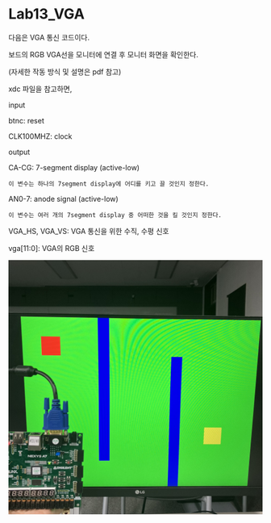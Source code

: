 # Lab13_VGA
다음은 VGA 통신 코드이다.


보드의 RGB VGA선을 모니터에 연결 후 모니터 화면을 확인한다.

(자세한 작동 방식 및 설명은 pdf 참고)


xdc 파일을 참고하면,


input

btnc: reset

CLK100MHZ: clock


output

CA-CG: 7-segment display (active-low)

    이 변수는 하나의 7segment display에 어디를 키고 끌 것인지 정한다.

AN0-7: anode signal (active-low)

    이 변수는 여러 개의 7segment display 중 어떠한 것을 킬 것인지 정한다.

VGA_HS, VGA_VS: VGA 통신을 위한 수직, 수평 신호

vga[11:0]: VGA의 RGB 신호


<img src="./Lab13_VGA.jpg">